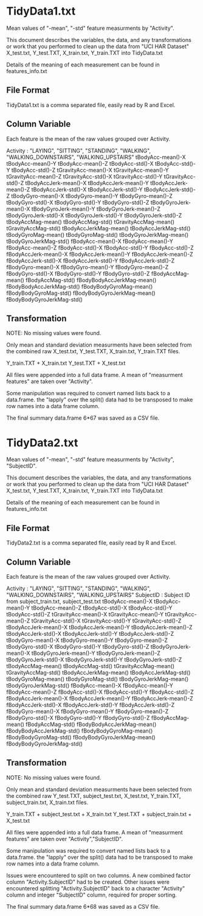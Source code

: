 # TidyData1.txt #

Mean values of "-mean", "-std" feature measurments by "Activity".

This document describes the variables, the data, and any transformations or work that you performed 
to clean up the data from "UCI HAR Dataset" X_test.txt, Y_test.TXT, X_train.txt, Y_train.TXT into TidyData.txt

Details of the meaning of each measurement can be found in features_info.txt

## File Format ##

TidyData1.txt is a comma separated file, easily read by R and Excel.

## Column Variable ##

Each feature is the mean of the raw values grouped over Activity.

Activity : "LAYING", "SITTING", "STANDING", "WALKING", "WALKING_DOWNSTAIRS", "WALKING_UPSTAIRS"
tBodyAcc-mean()-X
tBodyAcc-mean()-Y
tBodyAcc-mean()-Z
tBodyAcc-std()-X
tBodyAcc-std()-Y
tBodyAcc-std()-Z
tGravityAcc-mean()-X
tGravityAcc-mean()-Y
tGravityAcc-mean()-Z
tGravityAcc-std()-X
tGravityAcc-std()-Y
tGravityAcc-std()-Z
tBodyAccJerk-mean()-X
tBodyAccJerk-mean()-Y
tBodyAccJerk-mean()-Z
tBodyAccJerk-std()-X
tBodyAccJerk-std()-Y
tBodyAccJerk-std()-Z
tBodyGyro-mean()-X
tBodyGyro-mean()-Y
tBodyGyro-mean()-Z
tBodyGyro-std()-X
tBodyGyro-std()-Y
tBodyGyro-std()-Z
tBodyGyroJerk-mean()-X
tBodyGyroJerk-mean()-Y
tBodyGyroJerk-mean()-Z
tBodyGyroJerk-std()-X
tBodyGyroJerk-std()-Y
tBodyGyroJerk-std()-Z
tBodyAccMag-mean()
tBodyAccMag-std()
tGravityAccMag-mean()
tGravityAccMag-std()
tBodyAccJerkMag-mean()
tBodyAccJerkMag-std()
tBodyGyroMag-mean()
tBodyGyroMag-std()
tBodyGyroJerkMag-mean()
tBodyGyroJerkMag-std()
fBodyAcc-mean()-X
fBodyAcc-mean()-Y
fBodyAcc-mean()-Z
fBodyAcc-std()-X
fBodyAcc-std()-Y
fBodyAcc-std()-Z
fBodyAccJerk-mean()-X
fBodyAccJerk-mean()-Y
fBodyAccJerk-mean()-Z
fBodyAccJerk-std()-X
fBodyAccJerk-std()-Y
fBodyAccJerk-std()-Z
fBodyGyro-mean()-X
fBodyGyro-mean()-Y
fBodyGyro-mean()-Z
fBodyGyro-std()-X
fBodyGyro-std()-Y
fBodyGyro-std()-Z
fBodyAccMag-mean()
fBodyAccMag-std()
fBodyBodyAccJerkMag-mean()
fBodyBodyAccJerkMag-std()
fBodyBodyGyroMag-mean()
fBodyBodyGyroMag-std()
fBodyBodyGyroJerkMag-mean()
fBodyBodyGyroJerkMag-std()

## Transformation ##

NOTE: No missing values were found.

Only mean and standard deviation measurments have been selected from the combined raw X_test.txt, Y_test.TXT, X_train.txt, Y_train.TXT files.

Y_train.TXT + X_train.txt
Y_test.TXT  + X_test.txt

All files were appended into a full data frame.
A mean of "measurment features" are taken over "Activity".

Some manipulation was required to convert named lists back to a data.frame.
the "lapply" over the split() data had to be transposed to make row names into a data frame column.

The final summary data.frame 6*67 was saved as a CSV file.




# TidyData2.txt #

Mean values of "-mean", "-std" feature measurments by "Activity", "SubjectID".

This document describes the variables, the data, and any transformations or work that you performed 
to clean up the data from "UCI HAR Dataset" X_test.txt, Y_test.TXT, X_train.txt, Y_train.TXT into TidyData.txt

Details of the meaning of each measurement can be found in features_info.txt


## File Format ##

TidyData2.txt is a comma separated file, easily read by R and Excel.

## Column Variable ##

Each feature is the mean of the raw values grouped over Activity.

Activity : "LAYING", "SITTING", "STANDING", "WALKING", "WALKING_DOWNSTAIRS", "WALKING_UPSTAIRS"
SubjectID : Subject ID from subject_train.txt, subject_test.txt
tBodyAcc-mean()-X
tBodyAcc-mean()-Y
tBodyAcc-mean()-Z
tBodyAcc-std()-X
tBodyAcc-std()-Y
tBodyAcc-std()-Z
tGravityAcc-mean()-X
tGravityAcc-mean()-Y
tGravityAcc-mean()-Z
tGravityAcc-std()-X
tGravityAcc-std()-Y
tGravityAcc-std()-Z
tBodyAccJerk-mean()-X
tBodyAccJerk-mean()-Y
tBodyAccJerk-mean()-Z
tBodyAccJerk-std()-X
tBodyAccJerk-std()-Y
tBodyAccJerk-std()-Z
tBodyGyro-mean()-X
tBodyGyro-mean()-Y
tBodyGyro-mean()-Z
tBodyGyro-std()-X
tBodyGyro-std()-Y
tBodyGyro-std()-Z
tBodyGyroJerk-mean()-X
tBodyGyroJerk-mean()-Y
tBodyGyroJerk-mean()-Z
tBodyGyroJerk-std()-X
tBodyGyroJerk-std()-Y
tBodyGyroJerk-std()-Z
tBodyAccMag-mean()
tBodyAccMag-std()
tGravityAccMag-mean()
tGravityAccMag-std()
tBodyAccJerkMag-mean()
tBodyAccJerkMag-std()
tBodyGyroMag-mean()
tBodyGyroMag-std()
tBodyGyroJerkMag-mean()
tBodyGyroJerkMag-std()
fBodyAcc-mean()-X
fBodyAcc-mean()-Y
fBodyAcc-mean()-Z
fBodyAcc-std()-X
fBodyAcc-std()-Y
fBodyAcc-std()-Z
fBodyAccJerk-mean()-X
fBodyAccJerk-mean()-Y
fBodyAccJerk-mean()-Z
fBodyAccJerk-std()-X
fBodyAccJerk-std()-Y
fBodyAccJerk-std()-Z
fBodyGyro-mean()-X
fBodyGyro-mean()-Y
fBodyGyro-mean()-Z
fBodyGyro-std()-X
fBodyGyro-std()-Y
fBodyGyro-std()-Z
fBodyAccMag-mean()
fBodyAccMag-std()
fBodyBodyAccJerkMag-mean()
fBodyBodyAccJerkMag-std()
fBodyBodyGyroMag-mean()
fBodyBodyGyroMag-std()
fBodyBodyGyroJerkMag-mean()
fBodyBodyGyroJerkMag-std()

## Transformation ##

NOTE: No missing values were found.

Only mean and standard deviation measurments have been selected from the combined raw Y_test.TXT, subject_test.txt, X_test.txt, Y_train.TXT, subject_train.txt, X_train.txt files.

Y_train.TXT + subject_test.txt + X_train.txt
Y_test.TXT  + subject_train.txt + X_test.txt

All files were appended into a full data frame.
A mean of "measurment features" are taken over "Activity","SubjectID".

Some manipulation was required to convert named lists back to a data.frame.
the "lapply" over the split() data had to be transposed to make row names into a data frame column.

Issues were encountered to split on two columns. A new combined factor column "Activity.SubjectID" had to be created.
Other issues were encountered splitting "Activity.SubjectID" back to a character "Activity" column and integer "SubjectID" column, required for proper sorting.

The final summary data.frame 6*68 was saved as a CSV file.